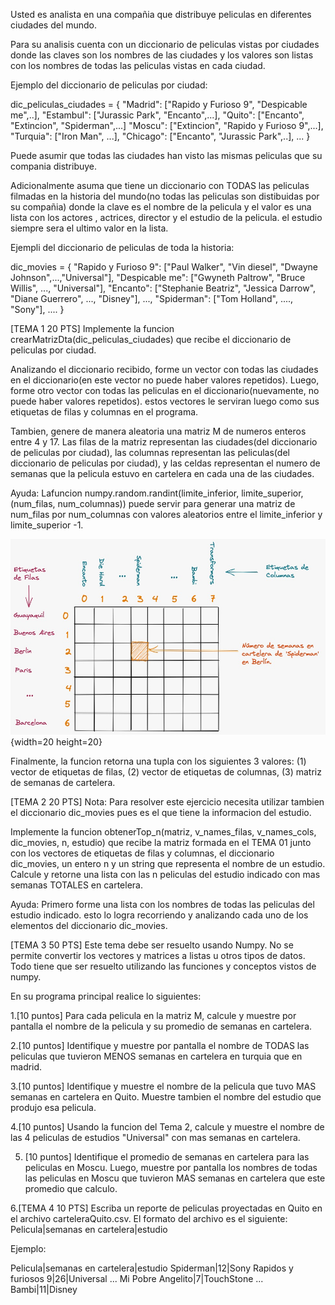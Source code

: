 Usted es analista en una compañia que distribuye peliculas en diferentes ciudades del mundo.

Para su analisis cuenta con un diccionario de peliculas vistas por ciudades donde las claves son los nombres de las ciudades y los valores son listas con los nombres de todas las peliculas vistas en cada ciudad.

Ejemplo del diccionario de peliculas por ciudad:

dic_peliculas_ciudades = {
    "Madrid": ["Rapido y Furioso 9", "Despicable me",..],
    "Estambul": ["Jurassic Park", "Encanto",...],
    "Quito": ["Encanto", "Extincion", "Spiderman",...]
    "Moscu": ["Extincion", "Rapido y Furioso 9",...],
    "Turquia": ["Iron Man", ...],
    "Chicago": ["Encanto", "Jurassic Park",..],
    ...
}

Puede asumir que todas las ciudades han visto las mismas peliculas que su compania distribuye.

Adicionalmente asuma que tiene un diccionario con TODAS las peliculas filmadas en la historia del mundo(no todas las peliculas son distibuidas por su compañia) donde la clave es el nombre de la pelicula y el valor es una lista con los actores , actrices, director y el estudio de la pelicula. el estudio siempre sera el ultimo valor en la lista.

Ejempli del diccionario de peliculas de toda la historia:

dic_movies = {
    "Rapido y Furioso 9": ["Paul Walker", "Vin diesel", "Dwayne Johnson",...,"Universal"],
    "Despicable me": ["Gwyneth Paltrow", "Bruce Willis", ..., "Universal"],
    "Encanto": ["Stephanie Beatriz", "Jessica Darrow", "Diane Guerrero", ..., "Disney"],
    ...,
    "Spiderman": ["Tom Holland", ...., "Sony"],
    ....
}

[TEMA 1 20 PTS]
Implemente la funcion crearMatrizDta(dic_peliculas_ciudades) que recibe el diccionario de peliculas por ciudad.

Analizando el diccionario recibido, forme un vector con todas las ciudades en el diccionario(en este vector no puede haber valores repetidos). Luego, forme otro vector con todas las peliculas en el diccionario(nuevamente, no puede haber valores repetidos). estos vectores le serviran luego como sus etiquetas de filas y columnas en el programa.

Tambien, genere de manera aleatoria una matriz M de numeros enteros entre 4 y 17. Las filas de la matriz representan las ciudades(del diccionario de peliculas por ciudad), las columnas representan las peliculas(del diccionario de peliculas por ciudad), y las celdas representan el numero de semanas que la pelicula estuvo en cartelera en cada una de las ciudades.

Ayuda: Lafuncion numpy.random.randint(limite_inferior, limite_superior, (num_filas, num_columnas)) puede servir para generar una matriz de num_filas por num_columnas con valores aleatorios entre el limite_inferior y limite_superior -1.

![](Segundo_Parcial/Examen_2021_2T/matriz.jpeg){width=20 height=20}

Finalmente, la funcion retorna una tupla con los siguientes 3 valores: (1) vector de etiquetas de filas, (2) vector de etiquetas de columnas, (3) matriz de semanas de cartelera.

[TEMA 2 20 PTS]
Nota: Para resolver este ejercicio necesita utilizar tambien el diccionario dic_movies pues es el que tiene la informacion del estudio.

Implemente la funcion obtenerTop_n(matriz, v_names_filas, v_names_cols, dic_movies, n, estudio) que recibe la matriz formada en el TEMA 01 junto con los vectores de etiquetas de filas y columnas, el diccionario dic_movies, un entero n y un string que representa el nombre de un estudio. Calcule y retorne una lista con las n peliculas del estudio indicado con mas semanas TOTALES en cartelera.

Ayuda: Primero forme una lista con los nombres de todas las peliculas del estudio indicado. esto lo logra recorriendo y analizando cada uno de los elementos del diccionario dic_movies.

[TEMA 3 50 PTS]
 Este tema debe ser resuelto usando Numpy. No se permite convertir los vectores y matrices a listas u otros tipos de datos. Todo tiene que ser resuelto utilizando las funciones y conceptos vistos de numpy.

 En su programa principal realice lo siguientes:

 1.[10 puntos] Para cada pelicula en la matriz M, calcule y muestre por pantalla el nombre de la pelicula y su promedio de semanas en cartelera.

 2.[10 puntos] Identifique y muestre por pantalla el nombre de TODAS las peliculas que tuvieron MENOS semanas en cartelera en turquia que en madrid.

 3.[10 puntos] Identifique y muestre el nombre de la pelicula que tuvo MAS semanas en cartelera en Quito. Muestre tambien el nombre del estudio que produjo esa pelicula.

 4.[10 puntos] Usando la funcion del Tema 2, calcule y muestre el nombre de las 4 peliculas de estudios "Universal" con mas semanas en cartelera.

 5. [10 puntos] Identifique el promedio de semanas en cartelera para las peliculas en Moscu. Luego, muestre por pantalla los nombres de todas las peliculas en Moscu que tuvieron MAS semanas en cartelera que este promedio que calculo.

6.[TEMA 4 10 PTS]
Escriba un reporte de peliculas proyectadas en Quito en el archivo carteleraQuito.csv. El formato del archivo es el siguiente:
Pelicula|semanas en cartelera|estudio

Ejemplo:

Pelicula|semanas en cartelera|estudio
Spiderman|12|Sony
Rapidos y furiosos 9|26|Universal
...
Mi Pobre Angelito|7|TouchStone
...
Bambi|11|Disney
